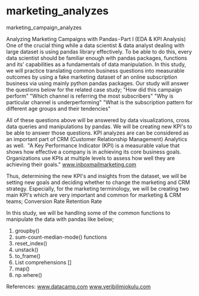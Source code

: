 # marketing_analyzes
marketing_campaign_analyzes


Analyzing Marketing Campaigns with Pandas - Part I (EDA & KPI Analysis)
One of the crucial thing while a data scientist & data analyst dealing with large dataset is using pandas library effectively. To be able to do this, every data scientist should be familiar enough with pandas packages, functions and its' capabilities as a fundamentals of data manipulation. In this study, we will practice translating common business questions into measurable outcomes by using a fake marketing dataset of an online subscription business via using mainly python pandas packages. Our study will answer the questions below for the related case study;
"How did this campaign perform"
"Which channel is referring the most subscribers"
"Why is particular channel is underperforming"
"What is the subscription pattern for different age groups and their tendencies" 

All of these questions above will be answered by data visualizations, cross data queries and manipulations by pandas. We will be creating new KPI's to be able to answer those questions. KPI analyzes are can be considered as an important part of CRM (Customer Relationship Management) Analytics as well. 
"A Key Performance Indicator (KPI) is a measurable value that shows how effective a company is in achieving its core business goals. Organizations use KPIs at multiple levels to assess how well they are achieving their goals." www.inboxmailmarketing.com

Thus, determining the new KPI's and insights from the dataset, we will be setting new goals and deciding whether to change the marketing and CRM strategy. Especially, for the marketing terminology, we will be creating two main KPI's which are very important and common for marketing & CRM teams;
Conversion Rate
Retention Rate

In this study, we will be handling some of the common functions to manipulate the data with pandas like below;

 1) groupby()
 2) sum-count-median-mode() functions
 3) reset_index()
 4) unstack()
 5) to_frame()
 6) List comprehensions []
 7) map()
 8) np.where()
 
References: www.datacamp.com
www.veribilimiokulu.com
